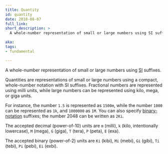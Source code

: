 ```yaml
---
title: Quantity
id: quantity
date: 2018-08-07
full_link:
short_description: >
  A whole-number representation of small or large numbers using SI suffixes.

aka: 
tags:
- fundamental

---
```

 A whole-number representation of small or large numbers using [SI](https://en.wikipedia.org/wiki/International_System_of_Units) suffixes.

<!--more-->

Quantities are representations of small or large numbers using a compact,
whole-number notation with SI suffixes.  Fractional numbers are represented
using milli units, while large numbers can be represented using kilo,
mega, or giga units.

For instance, the number `1.5` is represented as `1500m`, while the number `1000`
can be represented as `1k`, and `1000000` as `1M`. You can also specify
[binary-notation](https://en.wikipedia.org/wiki/Binary_prefix) suffixes; the number 2048 can be written as `2Ki`.

The accepted decimal (power-of-10) units are `m` (milli), `k` (kilo,
intentionally lowercase), `M` (mega), `G` (giga), `T` (tera), `P` (peta),
`E` (exa).

The accepted binary (power-of-2) units are `Ki` (kibi), `Mi` (mebi), `Gi` (gibi),
`Ti` (tebi), `Pi` (pebi), `Ei` (exbi).

